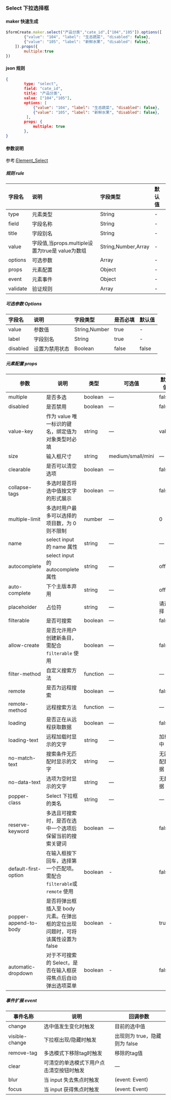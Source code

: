 ### Select 下拉选择框

#### maker 快速生成
```js
$formCreate.maker.select("产品分类","cate_id",["104","105"]).options([
        {"value": "104", "label": "生态蔬菜", "disabled": false},
        {"value": "105", "label": "新鲜水果", "disabled": false},
    ]).props({
        multiple:true
})
```

#### json 规则
```json
{
        type: "select",
        field: "cate_id",
        title: "产品分类",
        value: ["104","105"],
        options: [
            {"value": "104", "label": "生态蔬菜", "disabled": false},
            {"value": "105", "label": "新鲜水果", "disabled": false},
         ],
        props: {
            multiple: true 
        },
}
```

#### 参数说明
参考:[Element_Select](http://element-cn.eleme.io/#/zh-CN/component/select)



##### 规则 rule

| 字段名 | 说明 | 字段类型 | 默认值 |
| :--- | :--- | :--- | :--- |
| type | 元素类型 | String | - |
| field | 字段名称 | String | - |
| title | 字段别名 | String | - |
| value | 字段值,当props.multiple设置为true是 value为数组 | String,Number,Array | - |
| options | 可选参数 | Array | - |
| props | 元素配置 | Object | - |
| event | 元素事件 | Object | - |
| validate | 验证规则 | Array | - |

##### 可选参数 Options

| 字段名 | 说明 | 字段类型 | 是否必填 | 默认值 |
| :--- | :--- | :--- | :--- | :--- |
| value | 参数值 | String,Number | true | - |
| label | 字段别名 | String | true | - |
| disabled | 设置为禁用状态 | Boolean | false | false |


##### 元素配置 props

| 参数                  | 说明                                                         | 类型     | 可选值            | 默认值     |
| --------------------- | ------------------------------------------------------------ | -------- | ----------------- | ---------- |
| multiple              | 是否多选                                                     | boolean  | —                 | false      |
| disabled              | 是否禁用                                                     | boolean  | —                 | false      |
| value-key             | 作为 value 唯一标识的键名，绑定值为对象类型时必填            | string   | —                 | value      |
| size                  | 输入框尺寸                                                   | string   | medium/small/mini | —          |
| clearable             | 是否可以清空选项                                             | boolean  | —                 | false      |
| collapse-tags         | 多选时是否将选中值按文字的形式展示                           | boolean  | —                 | false      |
| multiple-limit        | 多选时用户最多可以选择的项目数，为 0 则不限制                | number   | —                 | 0          |
| name                  | select input 的 name 属性                                    | string   | —                 | —          |
| autocomplete          | select input 的 autocomplete 属性                            | string   | —                 | off        |
| auto-complete         | 下个主版本弃用                                               | string   | —                 | off        |
| placeholder           | 占位符                                                       | string   | —                 | 请选择     |
| filterable            | 是否可搜索                                                   | boolean  | —                 | false      |
| allow-create          | 是否允许用户创建新条目，需配合 `filterable` 使用             | boolean  | —                 | false      |
| filter-method         | 自定义搜索方法                                               | function | —                 | —          |
| remote                | 是否为远程搜索                                               | boolean  | —                 | false      |
| remote-method         | 远程搜索方法                                                 | function | —                 | —          |
| loading               | 是否正在从远程获取数据                                       | boolean  | —                 | false      |
| loading-text          | 远程加载时显示的文字                                         | string   | —                 | 加载中     |
| no-match-text         | 搜索条件无匹配时显示的文字                                   | string   | —                 | 无匹配数据 |
| no-data-text          | 选项为空时显示的文字                                         | string   | —                 | 无数据     |
| popper-class          | Select 下拉框的类名                                          | string   | —                 | —          |
| reserve-keyword       | 多选且可搜索时，是否在选中一个选项后保留当前的搜索关键词     | boolean  | —                 | false      |
| default-first-option  | 在输入框按下回车，选择第一个匹配项。需配合 `filterable`或 `remote` 使用 | boolean  | -                 | false      |
| popper-append-to-body | 是否将弹出框插入至 body 元素。在弹出框的定位出现问题时，可将该属性设置为 false | boolean  | -                 | true       |
| automatic-dropdown    | 对于不可搜索的 Select，是否在输入框获得焦点后自动弹出选项菜单 | boolean  | -                 | false      |

##### 事件扩展 event

| 事件名称       | 说明                                     | 回调参数                      |
| -------------- | ---------------------------------------- | ----------------------------- |
| change         | 选中值发生变化时触发                     | 目前的选中值                  |
| visible-change | 下拉框出现/隐藏时触发                    | 出现则为 true，隐藏则为 false |
| remove-tag     | 多选模式下移除tag时触发                  | 移除的tag值                   |
| clear          | 可清空的单选模式下用户点击清空按钮时触发 | —                             |
| blur           | 当 input 失去焦点时触发                  | (event: Event)                |
| focus          | 当 input 获得焦点时触发                  | (event: Event)                |

